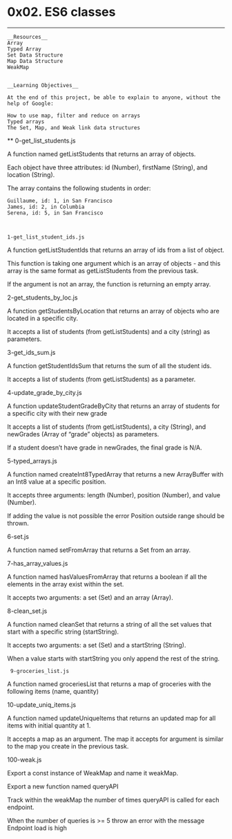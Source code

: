 # 0x02. ES6 classes
***

    __Resources__
    Array
    Typed Array
    Set Data Structure
    Map Data Structure
    WeakMap


    __Learning Objectives__

    At the end of this project, be able to explain to anyone, without the help of Google:

    How to use map, filter and reduce on arrays
    Typed arrays
    The Set, Map, and Weak link data structures

**
	0-get_list_students.js

A function named getListStudents that returns an array of objects.

Each object have three attributes: id (Number), firstName (String), and location (String).

The array contains the following students in order:

    Guillaume, id: 1, in San Francisco
    James, id: 2, in Columbia
    Serena, id: 5, in San Francisco



    1-get_list_student_ids.js

A function getListStudentIds that returns an array of ids from a list of object.

This function is taking one argument which is an array of objects - and this array is the same format as getListStudents from the previous task.

If the argument is not an array, the function is returning an empty array.


   2-get_students_by_loc.js

A function getStudentsByLocation that returns an array of objects who are located in a specific city.

It accepts a list of students (from getListStudents) and a city (string) as parameters.

   3-get_ids_sum.js

A function getStudentIdsSum that returns the sum of all the student ids.

It accepts a list of students (from getListStudents) as a parameter.


   4-update_grade_by_city.js

A function updateStudentGradeByCity that returns an array of students for a specific city with their new grade

It accepts a list of students (from getListStudents), a city (String), and newGrades (Array of “grade” objects) as parameters.

If a student doesn’t have grade in newGrades, the final grade is  N/A.

   5-typed_arrays.js

A function named createInt8TypedArray that returns a new ArrayBuffer with an Int8 value at a specific position.

It accepts three arguments: length (Number), position (Number), and value (Number).

If adding the value is not possible the error Position outside range should be thrown.

   6-set.js

A function named setFromArray that returns a Set from an array.

  7-has_array_values.js

A function named hasValuesFromArray that returns a boolean if all the elements in the array exist within the set.

It accepts two arguments: a set (Set) and an array (Array).

   8-clean_set.js

A function named cleanSet that returns a string of all the set values that start with a specific string (startString).

It accepts two arguments: a set (Set) and a startString (String).

When a value starts with startString you only append the rest of the string.

     9-groceries_list.js

A function named groceriesList that returns a map of groceries with the following items (name, quantity)

  10-update_uniq_items.js

A function named updateUniqueItems that returns an updated map for all items with initial quantity at 1.

It accepts a map as an argument. The map it accepts for argument is similar to the map you create in the previous task.

   100-weak.js

Export a const instance of WeakMap and name it weakMap.

Export a new function named queryAPI

Track within the weakMap the number of times queryAPI is called for each endpoint.

When the number of queries is >= 5 throw an error with the message Endpoint load is high

